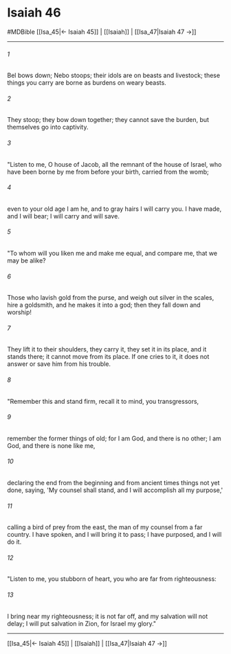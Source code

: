 # Isaiah 46
#MDBible
[[Isa_45|← Isaiah 45]] | [[Isaiah]] | [[Isa_47|Isaiah 47 →]]

***

###### 1 

Bel bows down; Nebo stoops; their idols are on beasts and livestock; these things you carry are borne as burdens on weary beasts. 

###### 2 

They stoop; they bow down together; they cannot save the burden, but themselves go into captivity. 

###### 3 

"Listen to me, O house of Jacob, all the remnant of the house of Israel, who have been borne by me from before your birth, carried from the womb; 

###### 4 

even to your old age I am he, and to gray hairs I will carry you. I have made, and I will bear; I will carry and will save. 

###### 5 

"To whom will you liken me and make me equal, and compare me, that we may be alike? 

###### 6 

Those who lavish gold from the purse, and weigh out silver in the scales, hire a goldsmith, and he makes it into a god; then they fall down and worship! 

###### 7 

They lift it to their shoulders, they carry it, they set it in its place, and it stands there; it cannot move from its place. If one cries to it, it does not answer or save him from his trouble. 

###### 8 

"Remember this and stand firm, recall it to mind, you transgressors, 

###### 9 

remember the former things of old; for I am God, and there is no other; I am God, and there is none like me, 

###### 10 

declaring the end from the beginning and from ancient times things not yet done, saying, 'My counsel shall stand, and I will accomplish all my purpose,' 

###### 11 

calling a bird of prey from the east, the man of my counsel from a far country. I have spoken, and I will bring it to pass; I have purposed, and I will do it. 

###### 12 

"Listen to me, you stubborn of heart, you who are far from righteousness: 

###### 13 

I bring near my righteousness; it is not far off, and my salvation will not delay; I will put salvation in Zion, for Israel my glory." 

***

[[Isa_45|← Isaiah 45]] | [[Isaiah]] | [[Isa_47|Isaiah 47 →]]
